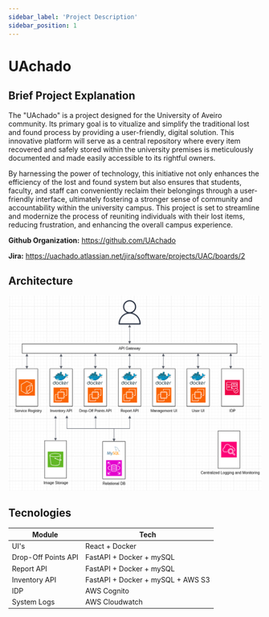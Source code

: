 ```yaml
---
sidebar_label: 'Project Description'
sidebar_position: 1
---
```


# UAchado

## Brief Project Explanation

The "UAchado" is a project designed for the University of Aveiro community. Its primary goal is to vitualize and simplify the traditional lost and found process by providing a user-friendly, digital solution. This innovative platform will serve as a central repository where every item recovered and safely stored within the university premises is meticulously documented and made easily accessible to its rightful owners. 

By harnessing the power of technology, this initiative not only enhances the efficiency of the lost and found system but also ensures that students, faculty, and staff can conveniently reclaim their belongings through a user-friendly interface, ultimately fostering a stronger sense of community and accountability within the university campus. This project is set to streamline and modernize the process of reuniting individuals with their lost items, reducing frustration, and enhancing the overall campus experience.



**Github Organization:** https://github.com/UAchado

**Jira:** https://uachado.atlassian.net/jira/software/projects/UAC/boards/2 


## Architecture

![UAchado Architecture](/img/arquitetura.png)


## Tecnologies

| Module | Tech |
| --- | --- |
| UI's | React + Docker |
| Drop-Off Points API | FastAPI + Docker + mySQL |
| Report API | FastAPI + Docker + mySQL |
| Inventory API | FastAPI + Docker + mySQL + AWS S3 |
| IDP | AWS Cognito |
| System Logs | AWS Cloudwatch |